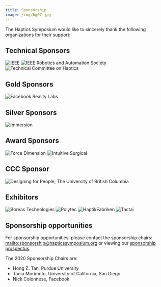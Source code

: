 ```yaml
---
title: Sponsorship
image: /img/bg07.jpg
---
```

The Haptics Symposium would like to sincerely thank the following organizations for their support: 

## Technical Sponsors

<img src="/img/ieee_logo.png" alt="IEEE" class="mt-2 mb-2 w-25-l w-50-m w-75-s w-100-xs" />

<img src="/img/ieee_ras_logo.png" alt="IEEE Robotics and Automation Society" class="mt-2 mb-2 w-25-l w-50-m w-75-s w-100-xs" />

<img src="/img/tch_logo.png" alt="Technical Committee on Haptics" class="mt-2 mb-2 w-25-l w-50-m w-75-s w-100-xs" />

## Gold Sponsors

<img src="/img/09.frl-blue-stacked-600dpi-01.png" alt="Facebook Reality Labs" class="mt-2 mb-2 w-25-l w-50-m w-75-s w-100-xs" />

## Silver Sponsors

<img src="/img/immersion_h_90k.png" alt="Immersion" class="mt-2 mb-2 w-25-l w-50-m w-75-s w-100-xs" />

## Award Sponsors

<img src="/img/02.forcedimension_logo-fd-300-dpi-.png" alt="Force Dimension" class="mt-2 mb-2 w-25-l w-50-m w-75-s w-100-xs" />

<img src="/img/Intuitive_CorpLogoTM_ALT_Black_CMYK_M01.png" alt="Intuitive Surgical" class="mt-2 mb-2 w-25-l w-50-m w-75-s w-100-xs" />

## CCC Sponsor

<img src="/img/05.dfp_logo_ubc_lg_bkg_rgb_3x.png" alt="Designing for People, The University of British Columbia" class="mt-2 mb-2 w-25-l w-50-m w-75-s w-100-xs" />

## Exhibitors

<img src="/img/01.boréas-logo.jpg" alt="Boréas Technologies" class="mt-2 mb-2 w-25-l w-50-m w-75-s w-100-xs" />

<img src="/img/03.polytec_logo_2008_25m100y.jpg" alt="Polytec" class="mt-2 mb-2 w-25-l w-50-m w-75-s w-100-xs" />

<img src="/img/10.haptikfabriken-logo-300x75-png-transparent.png" alt="HaptikFabriken" class="mt-2 mb-2 w-25-l w-50-m w-75-s w-100-xs" />

<img src="/img/06.tactai-logo.png" alt="Tactai" class="mt-2 mb-2 w-25-l w-50-m w-75-s w-100-xs" />

## Sponsorship opportunities

For sponsorship opportunities, please contact the sponsorship chairs: <mailto:sponsorship@hapticssymposium.org> or viewing our [sponsorship prospectus](https://hapticssymposium.org/haptics2020/files/IEEEHS2020SponsorshipProspectus.pdf).

The 2020 Sponsorship Chairs are:

* Hong Z. Tan, Purdue University
* Tania Morimoto, University of California, San Diego
* Nick Colonnese, Facebook

